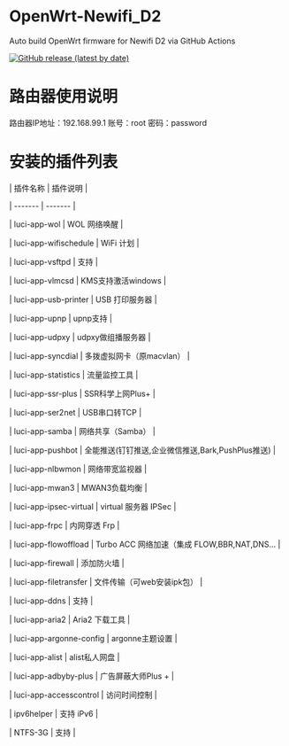 # OpenWrt-Newifi_D2
Auto build OpenWrt firmware for Newifi D2 via GitHub Actions

[![GitHub release (latest by date)](https://img.shields.io/github/v/release/cnbbx/OpenWrt-Newifi_D2?style=for-the-badge&label=Download)](https://github.com/cnbbx/OpenWrt-Newifi_D2/releases/latest)

# 路由器使用说明
路由器IP地址：192.168.99.1
账号：root
密码：password

# 安装的插件列表
| 插件名称 | 插件说明 |

| ------- | ------- |

|  luci-app-wol  |  WOL 网络唤醒  |

|  luci-app-wifischedule    |  WiFi 计划   |

|  luci-app-vsftpd  |  支持  |

|  luci-app-vlmcsd  |  KMS支持激活windows  |

|  luci-app-usb-printer    |   USB 打印服务器  |

|  luci-app-upnp  |  upnp支持  |

|  luci-app-udpxy    |  udpxy做组播服务器  |

|  luci-app-syncdial    |  多拨虚拟网卡（原macvlan）  |

|  luci-app-statistics    |  流量监控工具  |

|  luci-app-ssr-plus    |  SSR科学上网Plus+  |

|  luci-app-ser2net  |  USB串口转TCP  |

|  luci-app-samba    |  网络共享（Samba）  |

|  luci-app-pushbot    |  全能推送(钉钉推送,企业微信推送,Bark,PushPlus推送)  |

|  luci-app-nlbwmon  |  网络带宽监视器  |

|  luci-app-mwan3    |  MWAN3负载均衡  |

|  luci-app-ipsec-virtual |  virtual 服务器 IPSec  |

|  luci-app-frpc    |  内网穿透 Frp  |

|  luci-app-flowoffload  |  Turbo ACC 网络加速（集成 FLOW,BBR,NAT,DNS...  |

|  luci-app-firewall  |  添加防火墙  |

|  luci-app-filetransfer  |  文件传输（可web安装ipk包）  |

|  luci-app-ddns  |  支持  |

|  luci-app-aria2    |  Aria2 下载工具  |

|  luci-app-argonne-config    |  argonne主题设置  |

|  luci-app-alist  |  alist私人网盘  |

|  luci-app-adbyby-plus    |   广告屏蔽大师Plus +  |

|  luci-app-accesscontrol  |  访问时间控制  |

|  ipv6helper  |  支持 iPv6  |

|  NTFS-3G  |  支持  |
